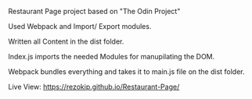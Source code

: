 Restaurant Page project based on "The Odin Project"

Used Webpack and Import/ Export modules.

Written all Content in the dist folder.

Index.js imports the needed Modules for manupilating the DOM.

Webpack bundles everything and takes it to main.js file on the dist folder.

Live View: https://rezokip.github.io/Restaurant-Page/
